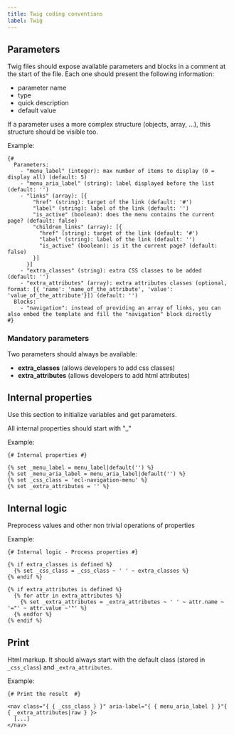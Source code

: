 ```yaml
---
title: Twig coding conventions
label: Twig
---
```


## Parameters

Twig files should expose available parameters and blocks in a comment at the start of the file.
Each one should present the following information:
* parameter name
* type
* quick description
* default value

If a parameter uses a more complex structure (objects, array, ...), this structure should be visible too.

Example:
```twig
{#
  Parameters:
    - "menu_label" (integer): max number of items to display (0 = display all) (default: 5)
    - "menu_aria_label" (string): label displayed before the list (default: '')
    - "links" (array): [{
        "href" (string): target of the link (default: '#')
        "label" (string): label of the link (default: '')
        "is_active" (boolean): does the menu contains the current page? (default: false)
        "children_links" (array): [{
          "href" (string): target of the link (default: '#')
          "label" (string): label of the link (default: '')
          "is_active" (boolean): is it the current page? (default: false)
        }]
      }]
    - "extra_classes" (string): extra CSS classes to be added (default: '')
    - "extra_attributes" (array): extra attributes classes (optional, format: [{ 'name': 'name_of_the_attribute', 'value': 'value_of_the_attribute'}]) (default: '')
  Blocks:
    - "navigation": instead of providing an array of links, you can also embed the template and fill the "navigation" block directly
#}
```

### Mandatory parameters

Two parameters should always be available:
* **extra_classes** (allows developers to add css classes)
* **extra_attributes** (allows developers to add html attributes)

## Internal properties

Use this section to initialize variables and get parameters.

All internal properties should start with "\_"

Example:
```twig
{# Internal properties #}

{% set _menu_label = menu_label|default('') %}
{% set _menu_aria_label = menu_aria_label|default('') %}
{% set _css_class = 'ecl-navigation-menu' %}
{% set _extra_attributes = '' %}
```

## Internal logic

Preprocess values and other non trivial operations of properties

Example:
```twig
{# Internal logic - Process properties #}

{% if extra_classes is defined %}
  {% set _css_class = _css_class ~ ' ' ~ extra_classes %}
{% endif %}

{% if extra_attributes is defined %}
  {% for attr in extra_attributes %}
    {% set _extra_attributes = _extra_attributes ~ ' ' ~ attr.name ~ '="' ~ attr.value ~'"' %}
  {% endfor %}
{% endif %}
```

## Print

Html markup.
It should always start with the default class (stored in `_css_class`) and `_extra_attributes`.

Example:
```twig
{# Print the result  #}

<nav class="{ { _css_class } }" aria-label="{ { menu_aria_label } }"{ { _extra_attributes|raw } }>
  [...]
</nav>
```

